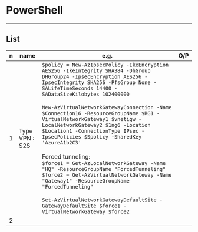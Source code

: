 # PowerShell

---

## List
|n|name|e.g.|O/P|
|-|----|----|---|
|1|Type VPN : S2S|`$policy = New-AzIpsecPolicy -IkeEncryption AES256 -IkeIntegrity SHA384 -DhGroup DHGroup24 -IpsecEncryption AES256 -IpsecIntegrity SHA256 -PfsGroup None -SALifeTimeSeconds 14400 -SADataSizeKilobytes 102400000`<br/><br/>`New-AzVirtualNetworkGatewayConnection -Name $Connection16 -ResourceGroupName $RG1 -VirtualNetworkGateway1 $vnetigw -LocalNetworkGateway2 $1ng6 -Location $Location1 -ConnectionType IPsec -IpsecPolicies $Spolicy -SharedKey 'AzureA1b2C3'`<br/><br/>Forced tunneling:<br/>`$force1 = Get-AzLocalNetworkGateway -Name "HQ" -ResourceGroupName "ForcedTunneling"`<br/>`$force2 = Get-AzVirtualNetworkGateway -Name "Gateway1" -ResourceGroupName "ForcedTunneling"`<br/><br/>`Set-AzVirtualNetworkGatewayDefaultSite -GatewayDefaultSite $force1 -VirtualNetworkGateway $force2`
|2|
